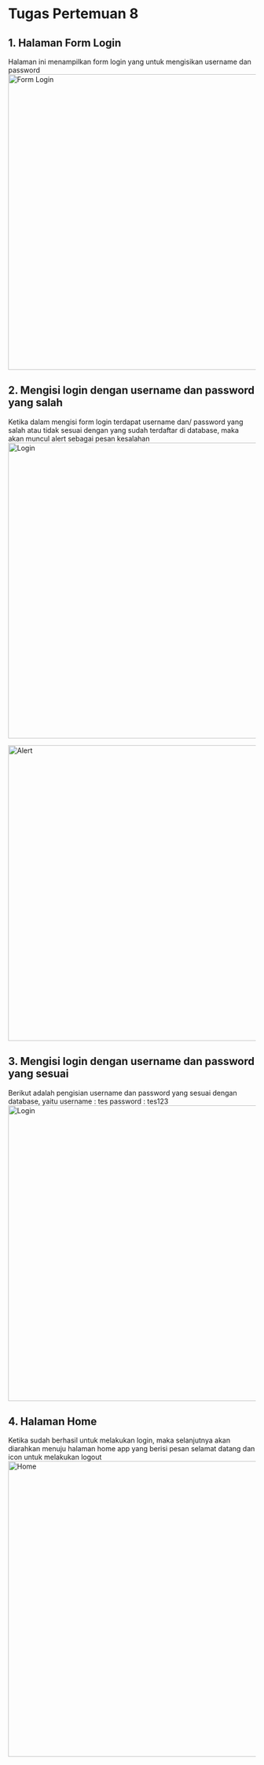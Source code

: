 # Tugas Pertemuan 8

## 1. Halaman Form Login
Halaman ini menampilkan form login yang untuk mengisikan username dan password
<img src="assets/formlogin.png" alt="Form Login" width="600"/>

## 2. Mengisi login dengan username dan password yang salah
Ketika dalam mengisi form login terdapat username dan/ password yang salah atau tidak sesuai dengan yang sudah terdaftar di database, maka akan muncul alert sebagai pesan kesalahan
<img src="assets/login.png" alt="Login" width="600"/>

<img src="assets/gagal.png" alt="Alert" width="600"/>

## 3. Mengisi login dengan username dan password yang sesuai
Berikut adalah pengisian username dan password yang sesuai dengan database, yaitu
username : tes
password : tes123
<img src="assets/login2.png" alt="Login" width="600"/>

## 4. Halaman Home
Ketika sudah berhasil untuk melakukan login, maka selanjutnya akan diarahkan menuju halaman home app yang berisi pesan selamat datang dan icon untuk melakukan logout
<img src="assets/home.png" alt="Home" width="600"/>
